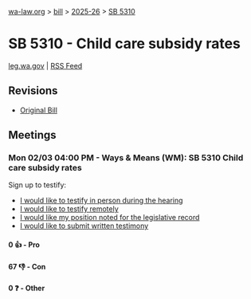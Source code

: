 [wa-law.org](/) > [bill](/bill/) > [2025-26](/bill/2025-26/) > [SB 5310](/bill/2025-26/sb/5310/)

# SB 5310 - Child care subsidy rates
[leg.wa.gov](https://app.leg.wa.gov/billsummary?BillNumber=5310&Year=2025&Initiative=false) | [RSS Feed](./rss.xml)

## Revisions
* [Original Bill](1/)

## Meetings
### Mon 02/03 04:00 PM - Ways & Means (WM): SB 5310 Child care subsidy rates
Sign up to testify:
* [I would like to testify in person during the hearing](https://app.leg.wa.gov/csi/Testifier/Add?chamber=House&mId=32638&aId=162892&caId=25323&tId=1)
* [I would like to testify remotely](https://app.leg.wa.gov/csi/Testifier/Add?chamber=House&mId=32638&aId=162892&caId=25323&tId=2)
* [I would like my position noted for the legislative record](https://app.leg.wa.gov/csi/Testifier/Add?chamber=House&mId=32638&aId=162892&caId=25323&tId=3)
* [I would like to submit written testimony](https://app.leg.wa.gov/csi/Testifier/Add?chamber=House&mId=32638&aId=162892&caId=25323&tId=4)

#### 0 👍 - Pro

#### 67 👎 - Con

#### 0 ❓ - Other
